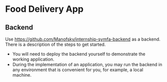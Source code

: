 # Food Delivery App

## Backend

Use https://github.com/Manofsky/internship-symfa-backend as a backend.
There is a description of the steps to get started.

- You will need to deploy the backend yourself to demonstrate the working application.
- During the implementation of an application, you may run the backend in any environment that is convenient for you, for example, a local machine.
